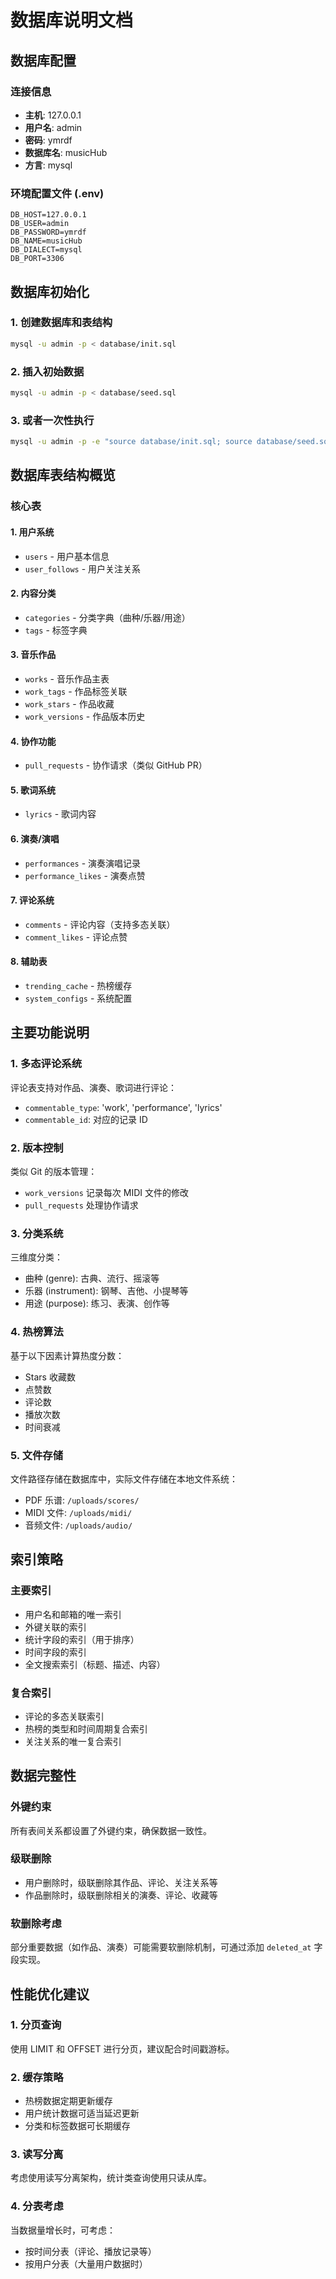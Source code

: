 # 数据库说明文档

## 数据库配置

### 连接信息

- **主机**: 127.0.0.1
- **用户名**: admin
- **密码**: ymrdf
- **数据库名**: musicHub
- **方言**: mysql

### 环境配置文件 (.env)

```env
DB_HOST=127.0.0.1
DB_USER=admin
DB_PASSWORD=ymrdf
DB_NAME=musicHub
DB_DIALECT=mysql
DB_PORT=3306
```

## 数据库初始化

### 1. 创建数据库和表结构

```bash
mysql -u admin -p < database/init.sql
```

### 2. 插入初始数据

```bash
mysql -u admin -p < database/seed.sql
```

### 3. 或者一次性执行

```bash
mysql -u admin -p -e "source database/init.sql; source database/seed.sql;"
```

## 数据库表结构概览

### 核心表

#### 1. 用户系统

- `users` - 用户基本信息
- `user_follows` - 用户关注关系

#### 2. 内容分类

- `categories` - 分类字典（曲种/乐器/用途）
- `tags` - 标签字典

#### 3. 音乐作品

- `works` - 音乐作品主表
- `work_tags` - 作品标签关联
- `work_stars` - 作品收藏
- `work_versions` - 作品版本历史

#### 4. 协作功能

- `pull_requests` - 协作请求（类似 GitHub PR）

#### 5. 歌词系统

- `lyrics` - 歌词内容

#### 6. 演奏/演唱

- `performances` - 演奏演唱记录
- `performance_likes` - 演奏点赞

#### 7. 评论系统

- `comments` - 评论内容（支持多态关联）
- `comment_likes` - 评论点赞

#### 8. 辅助表

- `trending_cache` - 热榜缓存
- `system_configs` - 系统配置

## 主要功能说明

### 1. 多态评论系统

评论表支持对作品、演奏、歌词进行评论：

- `commentable_type`: 'work', 'performance', 'lyrics'
- `commentable_id`: 对应的记录 ID

### 2. 版本控制

类似 Git 的版本管理：

- `work_versions` 记录每次 MIDI 文件的修改
- `pull_requests` 处理协作请求

### 3. 分类系统

三维度分类：

- 曲种 (genre): 古典、流行、摇滚等
- 乐器 (instrument): 钢琴、吉他、小提琴等
- 用途 (purpose): 练习、表演、创作等

### 4. 热榜算法

基于以下因素计算热度分数：

- Stars 收藏数
- 点赞数
- 评论数
- 播放次数
- 时间衰减

### 5. 文件存储

文件路径存储在数据库中，实际文件存储在本地文件系统：

- PDF 乐谱: `/uploads/scores/`
- MIDI 文件: `/uploads/midi/`
- 音频文件: `/uploads/audio/`

## 索引策略

### 主要索引

- 用户名和邮箱的唯一索引
- 外键关联的索引
- 统计字段的索引（用于排序）
- 时间字段的索引
- 全文搜索索引（标题、描述、内容）

### 复合索引

- 评论的多态关联索引
- 热榜的类型和时间周期复合索引
- 关注关系的唯一复合索引

## 数据完整性

### 外键约束

所有表间关系都设置了外键约束，确保数据一致性。

### 级联删除

- 用户删除时，级联删除其作品、评论、关注关系等
- 作品删除时，级联删除相关的演奏、评论、收藏等

### 软删除考虑

部分重要数据（如作品、演奏）可能需要软删除机制，可通过添加 `deleted_at` 字段实现。

## 性能优化建议

### 1. 分页查询

使用 LIMIT 和 OFFSET 进行分页，建议配合时间戳游标。

### 2. 缓存策略

- 热榜数据定期更新缓存
- 用户统计数据可适当延迟更新
- 分类和标签数据可长期缓存

### 3. 读写分离

考虑使用读写分离架构，统计类查询使用只读从库。

### 4. 分表考虑

当数据量增长时，可考虑：

- 按时间分表（评论、播放记录等）
- 按用户分表（大量用户数据时）
